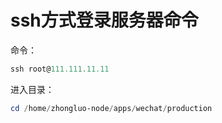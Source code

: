 # ssh方式登录服务器命令

命令：

```powershell
ssh root@111.111.11.11
```

进入目录：

```powershell
cd /home/zhongluo-node/apps/wechat/production
```



